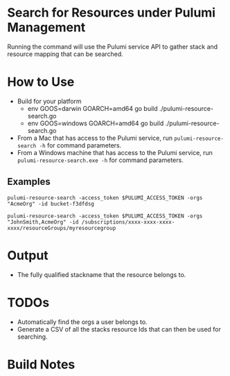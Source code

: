 # Search for Resources under Pulumi Management
Running the command will use the Pulumi service API to gather stack and resource mapping that can be searched.

# How to Use
* Build for your platform
  * env GOOS=darwin GOARCH=amd64 go build ./pulumi-resource-search.go
  * env GOOS=windows GOARCH=amd64 go build ./pulumi-resource-search.go
* From a Mac that has access to the Pulumi service, run `pulumi-resource-search -h` for command parameters.
* From a Windows machine that has access to the Pulumi service, run `pulumi-resource-search.exe -h` for command parameters.

## Examples
```
pulumi-resource-search -access_token $PULUMI_ACCESS_TOKEN -orgs "AcmeOrg" -id bucket-f3dfdsg

pulumi-resource-search -access_token $PULUMI_ACCESS_TOKEN -orgs "JohnSmith,AcmeOrg" -id /subscriptions/xxxx-xxxx-xxxx-xxxx/resourceGroups/myresourcegroup
```

# Output
* The fully qualified stackname that the resource belongs to.

# TODOs
* Automatically find the orgs a user belongs to.
* Generate a CSV of all the stacks resource Ids that can then be used for searching.

# Build Notes
